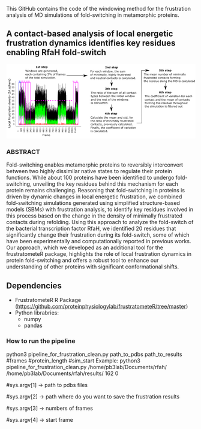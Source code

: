 This GitHub contains the code of the windowing method for the frustration analysis of MD simulations of fold-switching in metamorphic proteins.

## A contact-based analysis of local energetic frustration dynamics identifies key residues enabling RfaH fold-switch 

![Workflow of the method](Figures/diagram.png)

### ABSTRACT
Fold-switching enables metamorphic proteins to reversibly interconvert between two highly dissimilar native states to regulate their protein functions. While about 100 proteins have been identified to undergo fold-switching, unveiling the key residues behind this mechanism for each protein remains challenging. Reasoning that fold-switching in proteins is driven by dynamic changes in local energetic frustration, we combined fold-switching simulations generated using simplified structure-based models (SBMs) with frustration analysis, to identify key residues involved in this process based on the change in the density of minimally frustrated contacts during refolding. Using this approach to analyze the fold-switch of the bacterial transcription factor RfaH, we identified 20 residues that significantly change their frustration during its fold-switch, some of which have been experimentally and computationally reported in previous works. Our approach, which we developed as an additional tool for the frustratometeR package, highlights the role of local frustration dynamics in protein fold-switching and offers a robust tool to enhance our understanding of other proteins with significant conformational shifts.

## Dependencies
- FrustratometeR R Package (https://github.com/proteinphysiologylab/frustratometeR/tree/master)
- Python librabries:
    - numpy
    - pandas

### How to run the pipeline
python3 pipeline_for_frustration_clean.py path_to_pdbs path_to_results #frames #protein_length #sim_start
Example: python3 pipeline_for_frustration_clean.py /home/pb3lab/Documents/rfah/ /home/pb3lab/Documents/rfah/results/ 162 0

#sys.argv[1] -> path to pdbs files

#sys.argv[2] -> path where do you want to save the frustration results

#sys.argv[3] -> numbers of frames

#sys.argv[4] -> start frame
